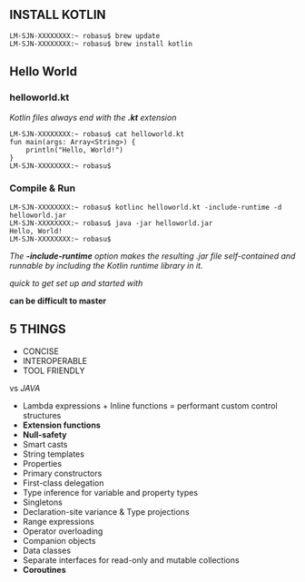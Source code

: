 ## INSTALL KOTLIN

```
LM-SJN-XXXXXXXX:~ robasu$ brew update
LM-SJN-XXXXXXXX:~ robasu$ brew install kotlin
```

## Hello World
### helloworld.kt

*Kotlin files always end with the **.kt** extension*

```
LM-SJN-XXXXXXXX:~ robasu$ cat helloworld.kt 
fun main(args: Array<String>) {
    println("Hello, World!")
}
LM-SJN-XXXXXXXX:~ robasu$ 
```
### Compile & Run

```
LM-SJN-XXXXXXXX:~ robasu$ kotlinc helloworld.kt -include-runtime -d helloworld.jar
LM-SJN-XXXXXXXX:~ robasu$ java -jar helloworld.jar
Hello, World!
LM-SJN-XXXXXXXX:~ robasu$ 
```

*The **-include-runtime** option makes the resulting .jar file self-contained and runnable by including the Kotlin runtime library in it.*

*quick to get set up and started with*

**can be difficult to master**

## 5 THINGS

- CONCISE
- INTEROPERABLE
- TOOL FRIENDLY

vs *JAVA*

- Lambda expressions + Inline functions = performant custom control structures
- **Extension functions**
- **Null-safety**
- Smart casts
- String templates
- Properties
- Primary constructors
- First-class delegation
- Type inference for variable and property types
- Singletons
- Declaration-site variance & Type projections
- Range expressions
- Operator overloading
- Companion objects
- Data classes
- Separate interfaces for read-only and mutable collections
- **Coroutines**
